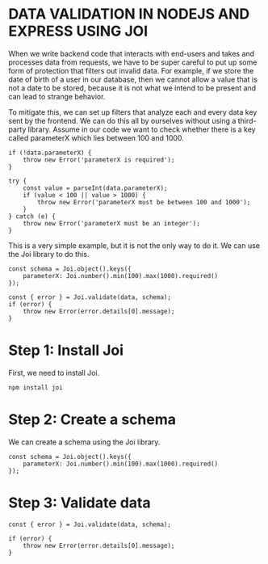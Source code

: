 # DATA VALIDATION IN NODEJS AND EXPRESS USING JOI
When we write backend code that interacts with end-users and takes and processes data from requests, we have to be super careful to put up some form of protection that filters out invalid data. For example, if we store the date of birth of a user in our database, then we cannot allow a value that is not a date to be stored, because it is not what we intend to be present and can lead to strange behavior.

To mitigate this, we can set up filters that analyze each and every data key sent by the frontend. We can do this all by ourselves without using a third-party library.
Assume in our code we want to check whether there is a key called parameterX which lies between 100 and 1000.

    if (!data.parameterX) {
        throw new Error('parameterX is required');
    }

    try {
        const value = parseInt(data.parameterX);
        if (value < 100 || value > 1000) {
            throw new Error('parameterX must be between 100 and 1000');
        }
    } catch (e) {
        throw new Error('parameterX must be an integer');
    }

This is a very simple example, but it is not the only way to do it. We can use the Joi library to do this.

    const schema = Joi.object().keys({
        parameterX: Joi.number().min(100).max(1000).required()
    });

    const { error } = Joi.validate(data, schema);
    if (error) {
        throw new Error(error.details[0].message);
    }

# Step 1: Install Joi
First, we need to install Joi.

    npm install joi

# Step 2: Create a schema
We can create a schema using the Joi library.

    const schema = Joi.object().keys({
        parameterX: Joi.number().min(100).max(1000).required()
    });

# Step 3: Validate data

    const { error } = Joi.validate(data, schema);
    
    if (error) {
        throw new Error(error.details[0].message);
    }
